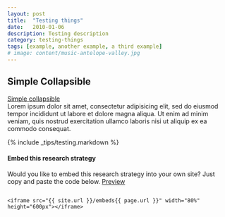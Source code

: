 ```yaml
---
layout: post
title:  "Testing things"
date:   2010-01-06
description: Testing description
category: testing-things
tags: [example, another example, a third example]
# image: content/music-antelope-valley.jpg
---
```


<h2>Simple Collapsible</h2>
  <a href="#demo" class="btn btn-info" data-toggle="collapse">Simple collapsible</a>
  <div id="demo" class="collapse">
    Lorem ipsum dolor sit amet, consectetur adipisicing elit,
    sed do eiusmod tempor incididunt ut labore et dolore magna aliqua. Ut enim ad minim veniam,
    quis nostrud exercitation ullamco laboris nisi ut aliquip ex ea commodo consequat.
  </div>

{% include _tips/testing.markdown %}

#### Embed this research strategy

Would you like to embed this research strategy into your own site? Just copy and paste the code below. <a href="{{ site.url }}/embeds{{ page.url }}" target="_blank">Preview</a>

```

<iframe src="{{ site.url }}/embeds{{ page.url }}" width="80%" height="600px"></iframe>

```


